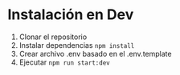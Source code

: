 # Instalación en Dev

1. Clonar el repositorio
2. Instalar dependencias `npm install`
3. Crear archivo .env basado en el .env.template
4. Ejecutar `npm run start:dev`
